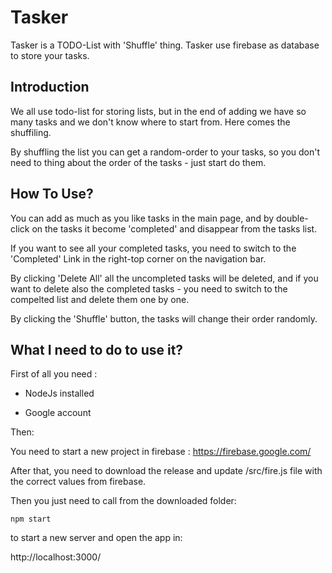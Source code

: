 # Tasker

Tasker is a TODO-List with 'Shuffle' thing. 
Tasker use firebase as database to store your tasks.

## Introduction

We all use todo-list for storing lists, but in the end of adding we have so many tasks and we don't know where to start from. Here comes the shuffiling. 

By shuffling the list you can get a random-order to your tasks, so you don't need to thing about the order of the tasks - just start do them.

## How To Use?
You can add as much as you like tasks in the main page, and by double-click on the tasks it become 'completed' and disappear from the tasks list.

If you want to see all your completed tasks, you need to switch to the 'Completed' Link in the right-top corner on the navigation bar.

By clicking 'Delete All' all the uncompleted tasks will be deleted, and if you want to delete also the completed tasks - you need to switch to the compelted list and delete them one by one.

By clicking the 'Shuffle' button, the tasks will change their order randomly.

## What I need to do to use it?

First of all you need :

- NodeJs installed

- Google account


Then:

You need to start a new project in firebase : https://firebase.google.com/

After that, you need to download the release and update /src/fire.js file with the correct values from firebase. 

Then you just need to call from the downloaded folder:

 `npm start` 
 
to start a new server and open the app in:

http://localhost:3000/


